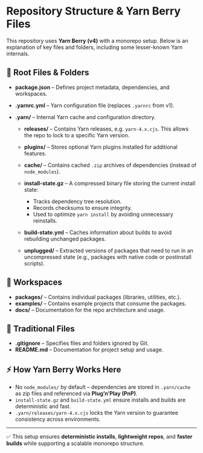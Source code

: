 # Repository Structure & Yarn Berry Files

This repository uses **Yarn Berry (v4)** with a monorepo setup. Below is an explanation of key files and folders, including some lesser-known Yarn internals.

## 📂 Root Files & Folders

* **package.json** – Defines project metadata, dependencies, and workspaces.
* **.yarnrc.yml** – Yarn configuration file (replaces `.yarnrc` from v1).
* **.yarn/** – Internal Yarn cache and configuration directory.

  * **releases/** – Contains Yarn releases, e.g. `yarn-4.x.cjs`. This allows the repo to lock to a specific Yarn version.
  * **plugins/** – Stores optional Yarn plugins installed for additional features.
  * **cache/** – Contains cached `.zip` archives of dependencies (instead of `node_modules`).
  * **install-state.gz** – A compressed binary file storing the current install state:

    * Tracks dependency tree resolution.
    * Records checksums to ensure integrity.
    * Used to optimize `yarn install` by avoiding unnecessary reinstalls.
  * **build-state.yml** – Caches information about builds to avoid rebuilding unchanged packages.
  * **unplugged/** – Extracted versions of packages that need to run in an uncompressed state (e.g., packages with native code or postinstall scripts).

## 📂 Workspaces

* **packages/** – Contains individual packages (libraries, utilities, etc.).
* **examples/** – Contains example projects that consume the packages.
* **docs/** – Documentation for the repo architecture and usage.

## 📂 Traditional Files

* **.gitignore** – Specifies files and folders ignored by Git.
* **README.md** – Documentation for project setup and usage.

## ⚡ How Yarn Berry Works Here

* No `node_modules/` by default – dependencies are stored in `.yarn/cache` as zip files and referenced via **Plug’n’Play (PnP)**.
* `install-state.gz` and `build-state.yml` ensure installs and builds are deterministic and fast.
* `.yarn/releases/yarn-4.x.cjs` locks the Yarn version to guarantee consistency across environments.

---

✅ This setup ensures **deterministic installs**, **lightweight repos**, and **faster builds** while supporting a scalable monorepo structure.
